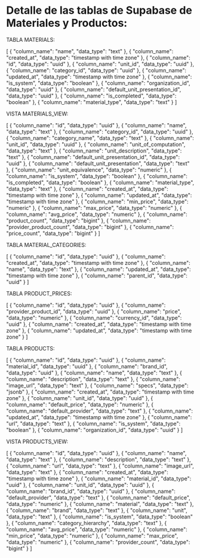 # Detalle de las tablas de Supabase de Materiales y Productos:

TABLA MATERIALS:

[
  {
    "column_name": "name",
    "data_type": "text"
  },
  {
    "column_name": "created_at",
    "data_type": "timestamp with time zone"
  },
  {
    "column_name": "id",
    "data_type": "uuid"
  },
  {
    "column_name": "unit_id",
    "data_type": "uuid"
  },
  {
    "column_name": "category_id",
    "data_type": "uuid"
  },
  {
    "column_name": "updated_at",
    "data_type": "timestamp with time zone"
  },
  {
    "column_name": "is_system",
    "data_type": "boolean"
  },
  {
    "column_name": "organization_id",
    "data_type": "uuid"
  },
  {
    "column_name": "default_unit_presentation_id",
    "data_type": "uuid"
  },
  {
    "column_name": "is_completed",
    "data_type": "boolean"
  },
  {
    "column_name": "material_type",
    "data_type": "text"
  }
]

VISTA MATERIALS_VIEW:

[
  {
    "column_name": "id",
    "data_type": "uuid"
  },
  {
    "column_name": "name",
    "data_type": "text"
  },
  {
    "column_name": "category_id",
    "data_type": "uuid"
  },
  {
    "column_name": "category_name",
    "data_type": "text"
  },
  {
    "column_name": "unit_id",
    "data_type": "uuid"
  },
  {
    "column_name": "unit_of_computation",
    "data_type": "text"
  },
  {
    "column_name": "unit_description",
    "data_type": "text"
  },
  {
    "column_name": "default_unit_presentation_id",
    "data_type": "uuid"
  },
  {
    "column_name": "default_unit_presentation",
    "data_type": "text"
  },
  {
    "column_name": "unit_equivalence",
    "data_type": "numeric"
  },
  {
    "column_name": "is_system",
    "data_type": "boolean"
  },
  {
    "column_name": "is_completed",
    "data_type": "boolean"
  },
  {
    "column_name": "material_type",
    "data_type": "text"
  },
  {
    "column_name": "created_at",
    "data_type": "timestamp with time zone"
  },
  {
    "column_name": "updated_at",
    "data_type": "timestamp with time zone"
  },
  {
    "column_name": "min_price",
    "data_type": "numeric"
  },
  {
    "column_name": "max_price",
    "data_type": "numeric"
  },
  {
    "column_name": "avg_price",
    "data_type": "numeric"
  },
  {
    "column_name": "product_count",
    "data_type": "bigint"
  },
  {
    "column_name": "provider_product_count",
    "data_type": "bigint"
  },
  {
    "column_name": "price_count",
    "data_type": "bigint"
  }
]

TABLA MATERIAL_CATEGORIES:

[
  {
    "column_name": "id",
    "data_type": "uuid"
  },
  {
    "column_name": "created_at",
    "data_type": "timestamp with time zone"
  },
  {
    "column_name": "name",
    "data_type": "text"
  },
  {
    "column_name": "updated_at",
    "data_type": "timestamp with time zone"
  },
  {
    "column_name": "parent_id",
    "data_type": "uuid"
  }
]

TABLA PRODUCT_PRICES:

[
  {
    "column_name": "id",
    "data_type": "uuid"
  },
  {
    "column_name": "provider_product_id",
    "data_type": "uuid"
  },
  {
    "column_name": "price",
    "data_type": "numeric"
  },
  {
    "column_name": "currency_id",
    "data_type": "uuid"
  },
  {
    "column_name": "created_at",
    "data_type": "timestamp with time zone"
  },
  {
    "column_name": "updated_at",
    "data_type": "timestamp with time zone"
  }
]

TABLA PRODUCTS:

[
  {
    "column_name": "id",
    "data_type": "uuid"
  },
  {
    "column_name": "material_id",
    "data_type": "uuid"
  },
  {
    "column_name": "brand_id",
    "data_type": "uuid"
  },
  {
    "column_name": "name",
    "data_type": "text"
  },
  {
    "column_name": "description",
    "data_type": "text"
  },
  {
    "column_name": "image_url",
    "data_type": "text"
  },
  {
    "column_name": "specs",
    "data_type": "jsonb"
  },
  {
    "column_name": "created_at",
    "data_type": "timestamp with time zone"
  },
  {
    "column_name": "unit_id",
    "data_type": "uuid"
  },
  {
    "column_name": "default_price",
    "data_type": "numeric"
  },
  {
    "column_name": "default_provider",
    "data_type": "text"
  },
  {
    "column_name": "updated_at",
    "data_type": "timestamp with time zone"
  },
  {
    "column_name": "url",
    "data_type": "text"
  },
  {
    "column_name": "is_system",
    "data_type": "boolean"
  },
  {
    "column_name": "organization_id",
    "data_type": "uuid"
  }
]

VISTA PRODUCTS_VIEW:

[
  {
    "column_name": "id",
    "data_type": "uuid"
  },
  {
    "column_name": "name",
    "data_type": "text"
  },
  {
    "column_name": "description",
    "data_type": "text"
  },
  {
    "column_name": "url",
    "data_type": "text"
  },
  {
    "column_name": "image_url",
    "data_type": "text"
  },
  {
    "column_name": "created_at",
    "data_type": "timestamp with time zone"
  },
  {
    "column_name": "material_id",
    "data_type": "uuid"
  },
  {
    "column_name": "unit_id",
    "data_type": "uuid"
  },
  {
    "column_name": "brand_id",
    "data_type": "uuid"
  },
  {
    "column_name": "default_provider",
    "data_type": "text"
  },
  {
    "column_name": "default_price",
    "data_type": "numeric"
  },
  {
    "column_name": "material",
    "data_type": "text"
  },
  {
    "column_name": "brand",
    "data_type": "text"
  },
  {
    "column_name": "unit",
    "data_type": "text"
  },
  {
    "column_name": "is_system",
    "data_type": "boolean"
  },
  {
    "column_name": "category_hierarchy",
    "data_type": "text"
  },
  {
    "column_name": "avg_price",
    "data_type": "numeric"
  },
  {
    "column_name": "min_price",
    "data_type": "numeric"
  },
  {
    "column_name": "max_price",
    "data_type": "numeric"
  },
  {
    "column_name": "provider_count",
    "data_type": "bigint"
  }
]